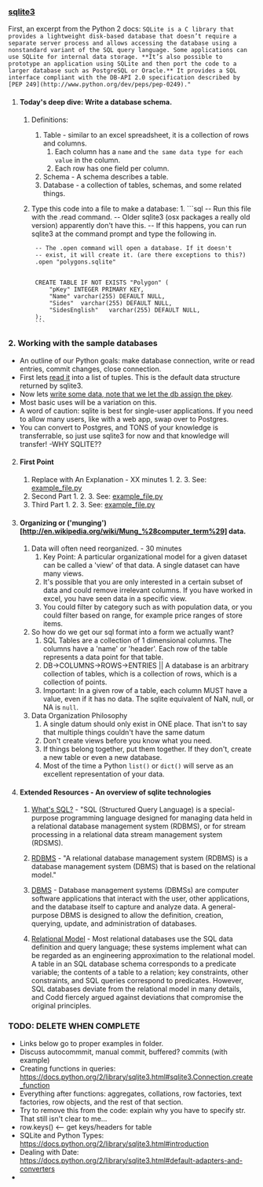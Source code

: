 
### [sqlite3](https://docs.python.org/2/library/sqlite3.html)

First, an excerpt from the Python 2 docs:
```SQLite is a C library that provides a lightweight disk-based database that doesn’t require a separate server process and allows accessing the database using a nonstandard variant of the SQL query language. Some applications can use SQLite for internal data storage. **It’s also possible to prototype an application using SQLite and then port the code to a larger database such as PostgreSQL or Oracle.** It provides a SQL interface compliant with the DB-API 2.0 specification described by [PEP 249](http://www.python.org/dev/peps/pep-0249)."```


1. #### Today's deep dive: Write a database schema.

    1. Definitions:
        1. Table - similar to an excel spreadsheet, it is a collection of rows and columns.
            1. Each column has a `name` and `the same data type for each value` in the column.
            2. Each row has one field per column.
        2. Schema - A schema describes a table.
        3. Database - a collection of tables, schemas, and some related things.
    2. Type this code into a file to make a database:
        1.
            ```sql
            -- Run this file with the .read command.
            -- Older sqlite3 (osx packages a really old version) apparently don't have this.
            -- If this happens, you can run sqlite3 at the command prompt and type the following in.


            -- The .open command will open a database. If it doesn't
            -- exist, it will create it. (are there exceptions to this?)
            .open "polygons.sqlite" 


            CREATE TABLE IF NOT EXISTS "Polygon" ( 
                "pKey" INTEGER PRIMARY KEY,
                "Name" varchar(255) DEFAULT NULL, 
                "Sides"  varchar(255) DEFAULT NULL,
                "SidesEnglish"   varchar(255) DEFAULT NULL,
            );
            ```



### 2. Working with the sample databases
- An outline of our Python goals: make database connection, write or read entries, commit changes, close connection.
- First lets [read it](https://github.com/PyClass/PyClassLessons/blob/master/lessons/sqlite3_module/examples/readsample.py) into a list of tuples. This is the default data structure returned by sqlite3.
- Now lets [write some data, note that we let the db assign the pkey](https://github.com/PyClass/PyClassLessons/blob/master/lessons/sqlite3_module/examples/writesample.py).
- Most basic uses will be a variation on this.
- A word of caution: sqlite is best for single-user applications.  If you need to allow many users, like with a web app, swap over to Postgres.
- You can convert to Postgres, and TONS of your knowledge is transferrable, so just use sqlite3 for now and that knowledge will transfer!
-WHY SQLITE??

2. #### First Point
    1. Replace with An Explanation - XX minutes
        1. 
        2. 
        3. See: [example_file.py](example_file.py)
    2. Second Part
        1. 
        2. 
        3. See: [example_file.py](example_file.py)
    3. Third Part
        1. 
        2. 
        3. See: [example_file.py](example_file.py)

3. #### Organizing or ('munging')[http://en.wikipedia.org/wiki/Mung_%28computer_term%29] data.
    1. Data will often need reorganized. - 30 minutes
        1. Key Point: A particular organizational model for a given dataset can be called a 'view' of that data. A single dataset can have many views.
        3. It's possible that you are only interested in a certain subset of data and could remove irrelevant columns. If you have worked in excel, you have seen data in a specific view.
        2.  You could filter by category such as with population data, or you could filter based on range, for example price ranges of store items.
    2. So how do we get our sql format into a form we actually want?
        1. SQL Tables are a collection of 1 dimensional columns.  The columns have a 'name' or 'header'.  Each row of the table represents a data point for that table.
        2. DB->COLUMNS->ROWS->ENTRIES || A database is an arbitrary collection of tables, which is a collection of rows, which is a collection of points.
        3. Important: In a given row of a table, each column MUST have a value, even if it has no data. The sqlite equivalent of NaN, null, or NA is `null`.
    3. Data Organization Philosophy
        1. A single datum should only exist in ONE place. That isn't to say that multiple things couldn't have the same datum
        2. Don't create views before you know what you need.
        3. If things belong together, put them together. If they don't, create a new table or even a new database.
        4. Most of the time a Python `list()` or `dict()` will serve as an excellent representation of your data.


4. #### Extended Resources - An overview of sqlite technologies
    1. [What's SQL?](http://en.wikipedia.org/wiki/SQL) - "SQL (Structured Query Language) is a special-purpose programming language designed for managing data held in a relational database management system (RDBMS), or for stream processing in a relational data stream management system (RDSMS).
    2. [RDBMS](http://en.wikipedia.org/wiki/Relational_database_management_system) - "A relational database management system (RDBMS) is a database management system (DBMS) that is based on the relational model."

    3. [DBMS](http://en.wikipedia.org/wiki/Database) - Database management systems (DBMSs) are computer software applications that interact with the user, other applications, and the database itself to capture and analyze data. A general-purpose DBMS is designed to allow the definition, creation, querying, update, and administration of databases.
    4. [Relational Model](http://en.wikipedia.org/wiki/Relational_model) - Most relational databases use the SQL data definition and query language; these systems implement what can be regarded as an engineering approximation to the relational model. A table in an SQL database schema corresponds to a predicate variable; the contents of a table to a relation; key constraints, other constraints, and SQL queries correspond to predicates. However, SQL databases deviate from the relational model in many details, and Codd fiercely argued against deviations that compromise the original principles.


### TODO: DELETE WHEN COMPLETE
  - Links below go to proper examples in folder.
  - Discuss autocommmit, manual commit, buffered? commits (with example)
  - Creating functions in queries: https://docs.python.org/2/library/sqlite3.html#sqlite3.Connection.create_function
  - Everything after functions: aggregates, collations, row factories, text factories, row objects, and the rest of that section.
  - Try to remove this from the code: explain why you have to specify str. That still isn't clear to me... 
  - row.keys() <-- get keys/headers for table
  - SQLite and Python Types: https://docs.python.org/2/library/sqlite3.html#introduction
  - Dealing with Date: https://docs.python.org/2/library/sqlite3.html#default-adapters-and-converters
  - 
